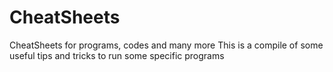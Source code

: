 # CheatSheets
CheatSheets for programs, codes and many more
This is a compile of some useful tips and tricks to run some specific programs
